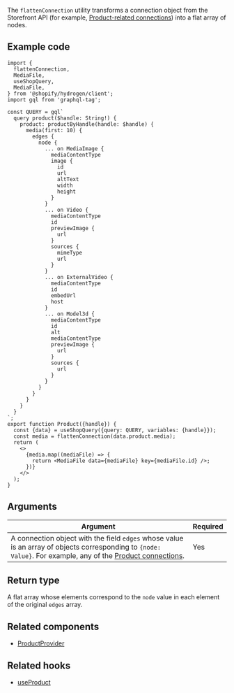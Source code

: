 The `flattenConnection` utility transforms a connection object from the Storefront API (for example, [Product-related connections](/api/storefront/reference/products/product)) into a flat array of nodes.

## Example code

```tsx
import {
  flattenConnection,
  MediaFile,
  useShopQuery,
  MediaFile,
} from '@shopify/hydrogen/client';
import gql from 'graphql-tag';

const QUERY = gql`
  query product($handle: String!) {
    product: productByHandle(handle: $handle) {
      media(first: 10) {
        edges {
          node {
            ... on MediaImage {
              mediaContentType
              image {
                id
                url
                altText
                width
                height
              }
            }
            ... on Video {
              mediaContentType
              id
              previewImage {
                url
              }
              sources {
                mimeType
                url
              }
            }
            ... on ExternalVideo {
              mediaContentType
              id
              embedUrl
              host
            }
            ... on Model3d {
              mediaContentType
              id
              alt
              mediaContentType
              previewImage {
                url
              }
              sources {
                url
              }
            }
          }
        }
      }
    }
  }
`;
export function Product({handle}) {
  const {data} = useShopQuery({query: QUERY, variables: {handle}});
  const media = flattenConnection(data.product.media);
  return (
    <>
      {media.map((mediaFile) => {
        return <MediaFile data={mediaFile} key={mediaFile.id} />;
      })}
    </>
  );
}
```

## Arguments

| Argument                                                                                                                                                                                                   | Required |
| ---------------------------------------------------------------------------------------------------------------------------------------------------------------------------------------------------------- | -------- |
| A connection object with the field `edges` whose value is an array of objects corresponding to `{node: Value}`. For example, any of the [Product connections](/api/storefront/reference/products/product). | Yes      |

## Return type

A flat array whose elements correspond to the `node` value in each element of the original `edges` array.

## Related components

- [ProductProvider](api/hydrogen/components/product-variant/productprovider)

## Related hooks

- [useProduct](api/hydrogen/hooks/product-variant/useproduct)
